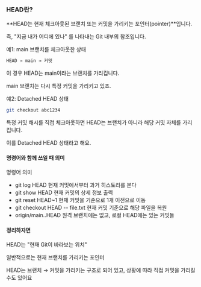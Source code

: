 ### HEAD란?
**HEAD는 현재 체크아웃된 브랜치 또는 커밋을 가리키는 포인터(pointer)**입니다.

즉, "지금 내가 어디에 있나" 를 나타내는 Git 내부의 참조입니다.

예1: main 브랜치를 체크아웃한 상태
```bash
HEAD → main → 커밋
```
이 경우 HEAD는 main이라는 브랜치를 가리킵니다.

main 브랜치는 다시 특정 커밋을 가리키고 있죠.

예2: Detached HEAD 상태
```bash
git checkout abc1234
```
특정 커밋 해시를 직접 체크아웃하면 HEAD는 브랜치가 아니라 해당 커밋 자체를 가리킵니다.

이를 Detached HEAD 상태라고 해요.

#### 명령어와 함께 쓰일 때 의미

명령어	의미
- git log HEAD	현재 커밋에서부터 과거 히스토리를 본다
- git show HEAD	현재 커밋의 상세 정보 출력
- git reset HEAD~1	현재 커밋을 기준으로 1개 이전으로 이동
- git checkout HEAD -- file.txt	현재 커밋 기준으로 해당 파일을 복원
- origin/main..HEAD	원격 브랜치에는 없고, 로컬 HEAD에는 있는 커밋들
  
#### 정리하자면
HEAD는 "현재 Git이 바라보는 위치"

일반적으로는 현재 브랜치를 가리키는 포인터

HEAD는 브랜치 → 커밋을 가리키는 구조로 되어 있고, 상황에 따라 직접 커밋을 가리킬 수도 있어요